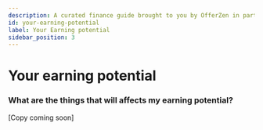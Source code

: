```yaml
---
description: A curated finance guide brought to you by OfferZen in partnership with Investec.
id: your-earning-potential
label: Your Earning potential
sidebar_position: 3
---
```


# Your earning potential

### What are the things that will affects my earning potential?

\[Copy coming soon]
